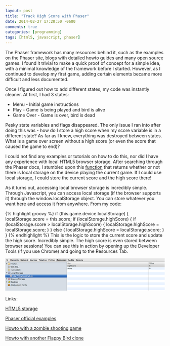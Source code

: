 ```yaml
---
layout: post
title: "Track High Score with Phaser"
date: 2014-02-27 17:20:50 -0600
comments: true
categories: [programming]
tags: [html5, javascript, phaser]
---
```

The Phaser framework has many resources behind it, such as the examples on the Phaser site, blogs with detailed howto guides and many open source games. I found it trivial to make a quick proof of concept for a simple idea, with a minimal knowledge of the framework before I started. However, as I continued to develop my first game, adding certain elements became more difficult and less documented.

Once I figured out how to add different states, my code was instantly cleaner. At first, I had 3 states:

* Menu - Initial game instructions
* Play - Game is being played and bird is alive
* Game Over - Game is over, bird is dead

Pesky state variables and flags disappeared. The only issue I ran into after doing this was - how do I store a high score when my score variable is in a different state? As far as I knew, everything was destroyed between states. What is a game over screen without a high score (or even the score that caused the game to end)?

I could not find any examples or tutorials on how to do this, nor did I have any experience with local HTML5 browser storage. After searching through the Phaser docs, I stumbled upon this [function](http://docs.phaser.io/Phaser.Device.html#toc26) that returns whether or not there is local storage on the device playing the current game. If I could use local storage, I could store the current score and the high score there!

As it turns out, accessing local browser storage is incredibly simple. Through Javascript, you can access local storage (if the browser supports it) through the window.localStorage object. You can store whatever you want here and access it from anywhere. From my code:

{% highlight groovy %}
if (this.game.device.localStorage) {
    localStorage.score = this.score;
    if (localStorage.highScore) {
        if (localStorage.score > localStorage.highScore) {
            localStorage.highScore = localStorage.score;
        }
    }
    else {
        localStorage.highScore = localStorage.score;
    }
}
{% endhighlight %}
This is the logic to store the current score and update the high score. Incredibly simple. The high score is even stored between browser sessions! You can see this in action by opening up the Developer Tools (if you use Chrome) and going to the Resources Tab.

![Phaser Bird Dev Tools](/assets/phaser-bird-dev-tools.png)

Links:

[HTML5 storage][HTML5 storage]

[Phaser official examples][Phaser official examples]

[Howto with a zombie shooting game][Howto with a zombie shooting game]

[Howto with another Flappy Bird clone][Howto with another Flappy Bird clone]

[HTML5 storage]: http://diveintohtml5.info/storage.html
[Phaser official examples]: http://gametest.mobi/phaser/examples/
[Howto with a zombie shooting game]: http://jessefreeman.com/game-dev/building-a-html5-game-with-phaser/
[Howto with another Flappy Bird clone]: http://blog.lessmilk.com/how-to-make-flappy-bird-in-html5-1/

